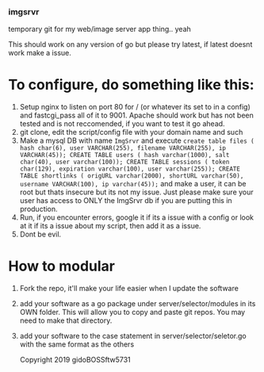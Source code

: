### imgsrvr
temporary git for my web/image server app thing.. yeah




This should work on any version of go but please try latest, if latest doesnt work make a issue.


# To configure, do something like this:

1. Setup nginx to listen on port 80 for / (or whatever its set to in a config) and fastcgi_pass all of it to 9001. Apache should work but has not been tested and is not reccomended, if you want to test it go ahead.
1. git clone, edit the script/config file with your domain name and such
1. Make a mysql DB with name `ImgSrvr` and execute `create table files ( hash char(6), user VARCHAR(255), filename VARCHAR(255), ip VARCHAR(45)); CREATE TABLE users ( hash varchar(1000), salt char(40), user varchar(100)); CREATE TABLE sessions ( token char(129), expiration varchar(100), user varchar(255)); CREATE TABLE shortlinks ( origURL varchar(2000), shortURL varchar(50), username VARCHAR(100), ip varchar(45));` and make a user, it can be root but thats insecure but its not my issue. Just please make sure your user has access to ONLY the ImgSrvr db if you are putting this in production.
1. Run, if you encounter errors, google it if its a issue with a config or look at it if its a issue about my script, then add it as a issue.
1. Dont be evil.


# How to modular
1. Fork the repo, it'll make your life easier when I update the software
1. add your software as a go package under server/selector/modules in its OWN folder. This will allow you to copy and paste git repos. You may need to make that directory.
1. add your software to the case statement in server/selector/seletor.go with the same format as the others

   Copyright 2019 gidoBOSSftw5731



